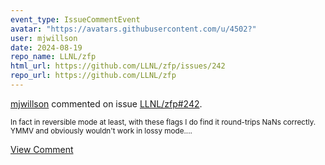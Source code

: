 ```yaml
---
event_type: IssueCommentEvent
avatar: "https://avatars.githubusercontent.com/u/4502?"
user: mjwillson
date: 2024-08-19
repo_name: LLNL/zfp
html_url: https://github.com/LLNL/zfp/issues/242
repo_url: https://github.com/LLNL/zfp
---
```


<a href='https://github.com/mjwillson' target='_blank'>mjwillson</a> commented on issue <a href='https://github.com/LLNL/zfp/issues/242' target='_blank'>LLNL/zfp#242</a>.

<small>In fact in reversible mode at least, with these flags I do find it round-trips NaNs correctly. YMMV and obviously wouldn't work in lossy mode....</small>

<a href='https://github.com/LLNL/zfp/issues/242' target='_blank'>View Comment</a>